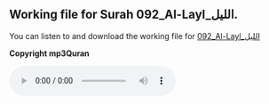 
## Working file for Surah 092_Al-Layl_الليل.

You can listen to and download the working file for [092_Al-Layl_الليل](https://server13.mp3quran.net/husr/092.mp3)

**Copyright mp3Quran**

<audio controls src="https://server13.mp3quran.net/husr/092.mp3"></audio>
